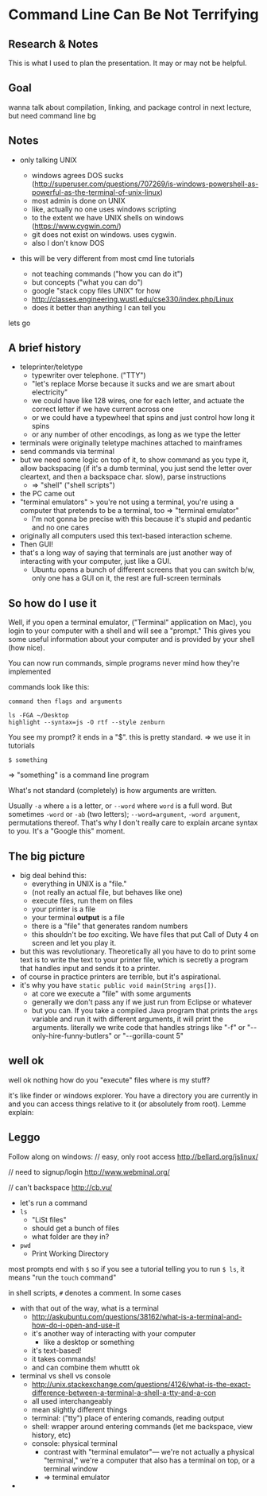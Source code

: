 # Command Line Can Be Not Terrifying
## Research & Notes

This is what I used to plan the presentation. It may or may not be helpful.

## Goal

wanna talk about compilation, linking, and package control in next lecture, but need command line bg

## Notes

- only talking UNIX
	- windows agrees DOS sucks (http://superuser.com/questions/707269/is-windows-powershell-as-powerful-as-the-terminal-of-unix-linux)
	- most admin is done on UNIX
	- like, actually no one uses windows scripting
	- to the extent we have UNIX shells on windows (https://www.cygwin.com/)
	- git does not exist on windows. uses cygwin.
	- also I don't know DOS

- this will be very different from most cmd line tutorials
	- not teaching commands ("how you can do it")
	- but concepts ("what you can do")
	- google "stack copy files UNIX" for how
	- http://classes.engineering.wustl.edu/cse330/index.php/Linux
	- does it better than anything I can tell you

lets go

## A brief history

- teleprinter/teletype
	- typewriter over telephone. ("TTY")
	- "let's replace Morse because it sucks and we are smart about electricity"
	- we could have like 128 wires, one for each letter, and actuate the correct letter if we have current across one
	- or we could have a typewheel that spins and just control how long it spins
	- or any number of other encodings, as long as we type the letter
- terminals were originally teletype machines attached to mainframes
- send commands via terminal
- but we need some logic on top of it, to show command as you type it, allow backspacing (if it's a dumb terminal, you just send the letter over cleartext, and then a backspace char. slow), parse instructions
	- => "shell" ("shell scripts")
- the PC came out
- "terminal emulators" > you're not using a terminal, you're using a computer that pretends to be a terminal, too => "terminal emulator"
	- I'm not gonna be precise with this because it's stupid and pedantic and no one cares
- originally all computers used this text-based interaction scheme.
- Then GUI!
- that's a long way of saying that terminals are just another way of interacting with your computer, just like a GUI.
	- Ubuntu opens a bunch of different screens that you can switch b/w, only one has a GUI on it, the rest are full-screen terminals

## So how do I use it

Well, if you open a terminal emulator, ("Terminal" application on Mac), you login to your computer with a shell and will see a "prompt." This gives you some useful information about your computer and is provided by your shell (how nice). 

You can now run commands, simple programs never mind how they're implemented

commands look like this:

	command then flags and arguments
	
	ls -FGA ~/Desktop
	highlight --syntax=js -O rtf --style zenburn
	

You see my prompt? it ends in a "$". this is pretty standard.
=> we use it in tutorials

	$ something
	
=> "something" is a command line program

What's not standard (completely) is how arguments are written.

Usually `-a` where `a` is a letter, or `--word` where `word` is a full word. But sometimes `-word` or `-ab` (two letters); `--word=argument`, `-word argument`, permutations thereof. 
That's why I don't really care to explain arcane syntax to you. It's a "Google this" moment.

## The big picture

- big deal behind this:
	- everything in UNIX is a "file."
	- (not really an actual file, but behaves like one)
	- execute files, run them on files
	- your printer is a file
	- your terminal **output** is a file
	- there is a "file" that generates random numbers
	- this shouldn't be *too* exciting. We have files that put Call of Duty 4 on screen and let you play it.
- but this was revolutionary. Theoretically all you have to do to print some text is to write the text to your printer file, which is secretly a program that handles input and sends it to a printer.
- of course in practice printers are terrible, but it's aspirational.
- it's why you have `static public void main(String args[])`. 
	- at core we execute a "file" with some arguments
	- generally we don't pass any if we just run from Eclipse or whatever
	- but you can. If you take a compiled Java program that prints the `args` variable and run it with different arguments, it will print the arguments. literally we write code that handles strings like "-f" or "--only-hire-funny-butlers" or "--gorilla-count 5"

## well ok

well ok nothing
how do you "execute" files
where is my stuff?

it's like finder or windows explorer. You have a directory you are currently in and you can access things relative to it (or absolutely from root). Lemme explain:


## Leggo

Follow along on windows:
// easy, only root access
http://bellard.org/jslinux/

// need to signup/login
http://www.webminal.org/

// can't backspace
http://cb.vu/

- let's run a command
- `ls`
	- "LiSt files"
	- should get a bunch of files
	- what folder are they in?
- `pwd`
	- Print Working Directory
 



most prompts end with `$`
so if you see a tutorial telling you to run `$ ls`,
it means "run the `touch` command"

in shell scripts, `#` denotes a comment. In some cases 


- with that out of the way, what is a terminal
	- http://askubuntu.com/questions/38162/what-is-a-terminal-and-how-do-i-open-and-use-it
	- it's another way of interacting with your computer
		- like a desktop or something
	- it's text-based!
	- it takes commands!
	- and can combine them whuttt ok
- terminal vs shell vs console
	- http://unix.stackexchange.com/questions/4126/what-is-the-exact-difference-between-a-terminal-a-shell-a-tty-and-a-con
	- all used interchangeably
	- mean slightly different things
	- terminal: ("tty") place of entering comands, reading output
	- shell: wrapper around entering commands (let me backspace, view history, etc)
	- console: physical terminal
		- contrast with "terminal emulator"— we're not actually a physical "terminal," we're a computer that also has a terminal on top, or a terminal window
		- => terminal emulator
- 